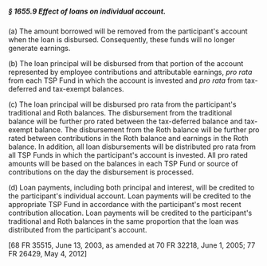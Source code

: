 ##### § 1655.9 Effect of loans on individual account. #####

(a) The amount borrowed will be removed from the participant's account when the loan is disbursed. Consequently, these funds will no longer generate earnings.

(b) The loan principal will be disbursed from that portion of the account represented by employee contributions and attributable earnings, *pro rata* from each TSP Fund in which the account is invested and *pro rata* from tax-deferred and tax-exempt balances.

(c) The loan principal will be disbursed pro rata from the participant's traditional and Roth balances. The disbursement from the traditional balance will be further pro rated between the tax-deferred balance and tax-exempt balance. The disbursement from the Roth balance will be further pro rated between contributions in the Roth balance and earnings in the Roth balance. In addition, all loan disbursements will be distributed pro rata from all TSP Funds in which the participant's account is invested. All pro rated amounts will be based on the balances in each TSP Fund or source of contributions on the day the disbursement is processed.

(d) Loan payments, including both principal and interest, will be credited to the participant's individual account. Loan payments will be credited to the appropriate TSP Fund in accordance with the participant's most recent contribution allocation. Loan payments will be credited to the participant's traditional and Roth balances in the same proportion that the loan was distributed from the participant's account.

[68 FR 35515, June 13, 2003, as amended at 70 FR 32218, June 1, 2005; 77 FR 26429, May 4, 2012]